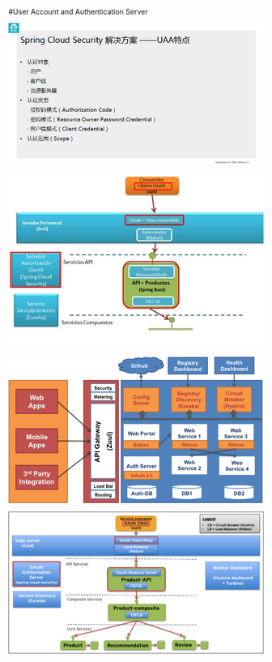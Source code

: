 #User Account and Authentication Server

![alt tag](../pic/spring-cloud-security_chinese.jpg)

![alt tag](../pic/spring-cloud-sample.jpg)

![alt tag](../pic/spring_cloud_all.png)

![alt tag](../pic/system-landscape.png)






